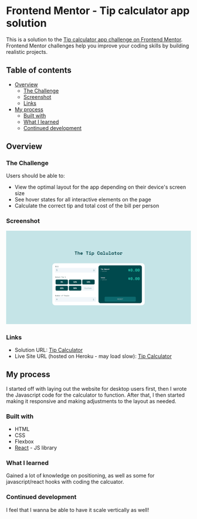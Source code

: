 # Frontend Mentor - Tip calculator app solution

This is a solution to the [Tip calculator app challenge on Frontend Mentor](https://www.frontendmentor.io/challenges/tip-calculator-app-ugJNGbJUX). Frontend Mentor challenges help you improve your coding skills by building realistic projects.

## Table of contents

- [Overview](#overview)
  - [The Challenge](#the-challenge)
  - [Screenshot](#screenshot)
  - [Links](#links)
- [My process](#my-process)
  - [Built with](#built-with)
  - [What I learned](#what-i-learned)
  - [Continued development](#continued-development)

## Overview

### The Challenge

Users should be able to:
- View the optimal layout for the app depending on their device's screen size
- See hover states for all interactive elements on the page
- Calculate the correct tip and total cost of the bill per person

### Screenshot

![](./screenshot.png)


### Links

- Solution URL: [Tip Calculator](https://www.frontendmentor.io/solutions/tip-calculator-with-flexbox-gsKtMkmxZ)
- Live Site URL (hosted on Heroku - may load slow): [Tip Calculator](https://tipcalculatorr.herokuapp.com/)

## My process

I started off with laying out the website for desktop users first, then I wrote the Javascript code for the calculator to function. After that, I then started making it responsive and making adjustments to the layout as needed.

### Built with

- HTML
- CSS
- Flexbox
- [React](https://reactjs.org/) - JS library

### What I learned

Gained a lot of knowledge on positioning, as well as some for javascript/react hooks with coding the calcuator.

### Continued development

I feel that I wanna be able to have it scale vertically as well!
